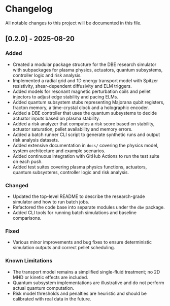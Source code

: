 # Changelog

All notable changes to this project will be documented in this file.

## [0.2.0] - 2025-08-20
### Added
- Created a modular package structure for the DBE research simulator with subpackages for plasma physics, actuators, quantum subsystems, controller logic and risk analysis.
- Implemented a radial grid and 1D energy transport model with Spitzer resistivity, shear-dependent diffusivity and ELM triggers.
- Added models for resonant magnetic perturbation coils and pellet injectors to adjust edge stability and pacing ELMs.
- Added quantum subsystem stubs representing Majorana qubit registers, fracton memory, a time-crystal clock and a holographic encoder.
- Added a DBE controller that uses the quantum subsystems to decide actuator inputs based on plasma stability.
- Added a risk analyzer that computes a risk score based on stability, actuator saturation, pellet availability and memory errors.
- Added a batch runner CLI script to generate synthetic runs and output risk analysis datasets.
- Added extensive documentation in `docs/` covering the physics model, system architecture and example scenarios.
- Added continuous integration with GitHub Actions to run the test suite on each push.
- Added test suites covering plasma physics functions, actuators, quantum subsystems, controller logic and risk analysis.

### Changed
- Updated the top-level README to describe the research-grade simulator and how to run batch jobs.
- Refactored the code base into separate modules under the `dbe` package.
- Added CLI tools for running batch simulations and baseline comparisons.

### Fixed
- Various minor improvements and bug fixes to ensure deterministic simulation outputs and correct pellet scheduling.

### Known Limitations
- The transport model remains a simplified single-fluid treatment; no 2D MHD or kinetic effects are included.
- Quantum subsystem implementations are illustrative and do not perform actual quantum computation.
- Risk model thresholds and penalties are heuristic and should be calibrated with real data in the future.
